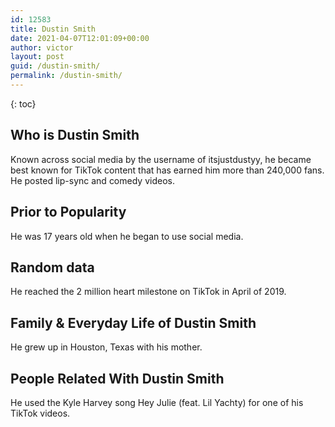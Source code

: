 ```yaml
---
id: 12583
title: Dustin Smith
date: 2021-04-07T12:01:09+00:00
author: victor
layout: post
guid: /dustin-smith/
permalink: /dustin-smith/
---
```



{: toc}


## Who is Dustin Smith



Known across social media by the username of itsjustdustyy, he became best known for TikTok content that has earned him more than 240,000 fans. He posted lip-sync and comedy videos. 

                
                
                
## Prior to Popularity



He was 17 years old when he began to use social media.

                
                
                
## Random data



He reached the 2 million heart milestone on TikTok in April of 2019.

                
                
                
## Family & Everyday Life of Dustin Smith



He grew up in Houston, Texas with his mother.

                
                
                
## People Related With Dustin Smith



He used the Kyle Harvey song Hey Julie (feat. Lil Yachty) for one of his TikTok videos.

                
              
            
          
          
          